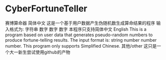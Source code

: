 # CyberFortuneTeller
赛博算命器
简体中文
这是一个基于用户数据产生伪随机数生成算命结果的程序
输入格式为: 字符串 数字 数字 数字
本程序只支持简体中文
English
This is a program based on user data that generates pseudo-random numbers to produce fortune-telling results.
The input format is: string number number number.
This program only supports Simplified Chinese.
其他/other
这只是一个大一新生尝试使用github的产物
